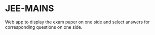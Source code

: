 # JEE-MAINS
Web app to display the exam paper on one side and select answers for corresponding questions on one side.
